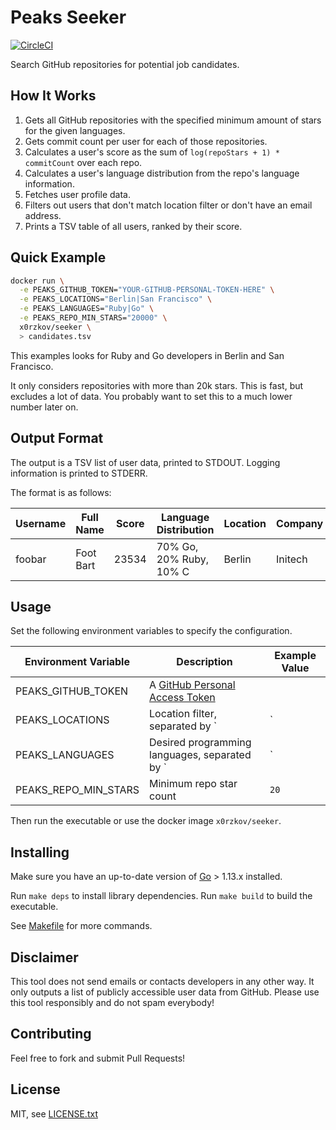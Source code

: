 # Peaks Seeker

[![CircleCI](https://circleci.com/gh/lucmichalski/peaks-seeker.svg?style=svg)](https://circleci.com/gh/lucmichalski/peaks-seeker)

Search GitHub repositories for potential job candidates.

## How It Works

1. Gets all GitHub repositories with the specified minimum amount of stars for the given languages.
2. Gets commit count per user for each of those repositories.
3. Calculates a user's score as the sum of `log(repoStars + 1) * commitCount` over each repo.
4. Calculates a user's language distribution from the repo's language information.
5. Fetches user profile data.
6. Filters out users that don't match location filter or don't have an email address.
7. Prints a TSV table of all users, ranked by their score.

## Quick Example

```bash
docker run \
  -e PEAKS_GITHUB_TOKEN="YOUR-GITHUB-PERSONAL-TOKEN-HERE" \
  -e PEAKS_LOCATIONS="Berlin|San Francisco" \
  -e PEAKS_LANGUAGES="Ruby|Go" \
  -e PEAKS_REPO_MIN_STARS="20000" \
  x0rzkov/seeker \
  > candidates.tsv
```

This examples looks for Ruby and Go developers in Berlin and San Francisco.

It only considers repositories with more than 20k stars.
This is fast, but excludes a lot of data.
You probably want to set this to a much lower number later on.

## Output Format

The output is a TSV list of user data, printed to STDOUT. Logging information is printed to STDERR.

The format is as follows:

Username | Full Name | Score | Language Distribution | Location | Company | Email | Hireable?
--- | --- | --- | --- | --- | --- | --- | ---
foobar | Foot Bart | 23534 | 70% Go, 20% Ruby, 10% C | Berlin | Initech | foo@example.com | true

## Usage
Set the following environment variables to specify the configuration.

Environment Variable | Description | Example Value
--- | --- | ---
PEAKS_GITHUB_TOKEN | A [GitHub Personal Access Token](https://github.com/settings/tokens) |
PEAKS_LOCATIONS | Location filter, separated by `|`  | `Berlin|San Francisco`
PEAKS_LANGUAGES | Desired programming languages, separated by `|` | `Ruby|Go`
PEAKS_REPO_MIN_STARS | Minimum repo star count | `20`

Then run the executable or use the docker image `x0rzkov/seeker`.

## Installing

Make sure you have an up-to-date version of
[Go](https://golang.org/) > 1.13.x installed.

Run `make deps` to install library dependencies. Run `make build` to build the executable.

See [Makefile](Makefile) for more commands.

## Disclaimer
This tool does not send emails or contacts developers in any other way. It only outputs a list of
publicly accessible user data from GitHub. Please use this tool responsibly and do not spam
everybody!

## Contributing

Feel free to fork and submit Pull Requests!

## License

MIT, see [LICENSE.txt](LICENSE.txt)
